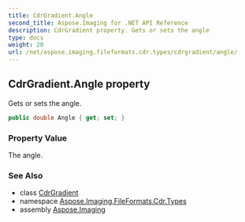 ```yaml
---
title: CdrGradient.Angle
second_title: Aspose.Imaging for .NET API Reference
description: CdrGradient property. Gets or sets the angle
type: docs
weight: 20
url: /net/aspose.imaging.fileformats.cdr.types/cdrgradient/angle/
---
```

## CdrGradient.Angle property

Gets or sets the angle.

```csharp
public double Angle { get; set; }
```

### Property Value

The angle.

### See Also

* class [CdrGradient](../)
* namespace [Aspose.Imaging.FileFormats.Cdr.Types](../../cdrgradient/)
* assembly [Aspose.Imaging](../../../)



